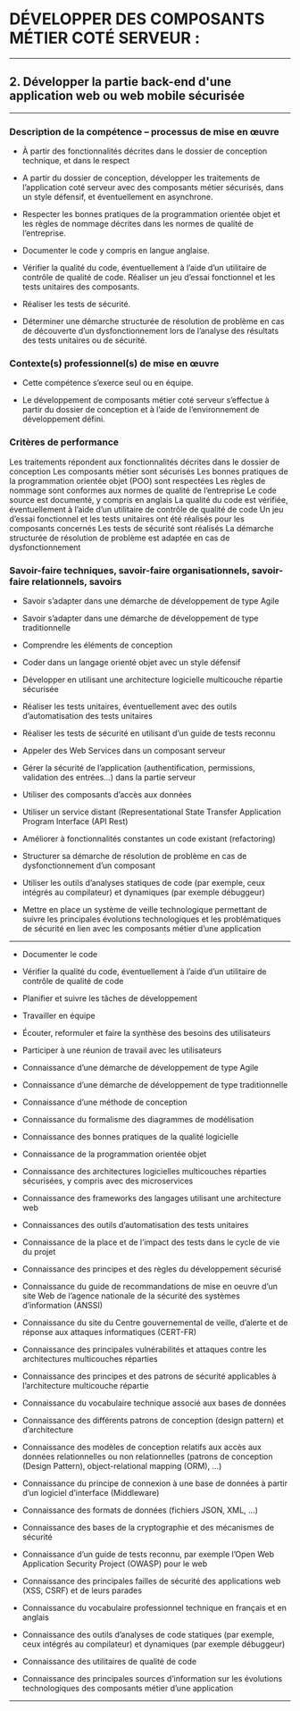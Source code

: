 # **DÉVELOPPER DES COMPOSANTS MÉTIER COTÉ SERVEUR :**
---

## **2. Développer la partie back-end d'une application web ou web mobile sécurisée**
---


### **Description de la compétence – processus de mise en œuvre**


- À partir des fonctionnalités décrites dans le dossier de conception technique, et dans le respect 

* A partir du dossier de conception, développer les traitements de l’application coté serveur avec des composants métier sécurisés, dans un style défensif, et éventuellement en asynchrone.

* Respecter les bonnes pratiques de la programmation orientée objet et les règles de nommage décrites dans les normes de qualité de l’entreprise.

* Documenter le code y compris en langue anglaise.

* Vérifier la qualité du code, éventuellement à l’aide d’un utilitaire de contrôle de qualité de code. Réaliser un jeu d’essai fonctionnel et les tests unitaires des composants.

* Réaliser les tests de sécurité.

* Déterminer une démarche structurée de résolution de problème en cas de découverte d’un dysfonctionnement lors de l’analyse des résultats des tests unitaires ou de sécurité.


### **Contexte(s) professionnel(s) de mise en œuvre**


* Cette compétence s’exerce seul ou en équipe.

* Le développement de composants métier coté serveur s’effectue à partir du dossier de conception et à l’aide de l’environnement de développement défini.


### **Critères de performance**


Les traitements répondent aux fonctionnalités décrites dans le dossier de conception
Les composants métier sont sécurisés
Les bonnes pratiques de la programmation orientée objet (POO) sont respectées
Les règles de nommage sont conformes aux normes de qualité de l’entreprise
Le code source est documenté, y compris en anglais
La qualité du code est vérifiée, éventuellement à l’aide d’un utilitaire de contrôle de qualité de code
Un jeu d’essai fonctionnel et les tests unitaires ont été réalisés pour les composants concernés
Les tests de sécurité sont réalisés
La démarche structurée de résolution de problème est adaptée en cas de dysfonctionnement


### **Savoir-faire techniques, savoir-faire organisationnels, savoir-faire relationnels, savoirs**


* Savoir s’adapter dans une démarche de développement de type Agile

* Savoir s’adapter dans une démarche de développement de type traditionnelle

* Comprendre les éléments de conception

* Coder dans un langage orienté objet avec un style défensif

* Développer en utilisant une architecture logicielle multicouche répartie sécurisée

* Réaliser les tests unitaires, éventuellement avec des outils d’automatisation des tests unitaires

* Réaliser les tests de sécurité en utilisant d’un guide de tests reconnu

* Appeler des Web Services dans un composant serveur

* Gérer la sécurité de l’application (authentification, permissions, validation des entrées…) dans la partie serveur

* Utiliser des composants d’accès aux données

* Utiliser un service distant (Representational State Transfer Application Program Interface (API Rest)

* Améliorer à fonctionnalités constantes un code existant (refactoring)

* Structurer sa démarche de résolution de problème en cas de dysfonctionnement d’un composant

* Utiliser les outils d’analyses statiques de code (par exemple, ceux intégrés au compilateur) et dynamiques (par exemple débuggeur)

* Mettre en place un système de veille technologique permettant de suivre les principales évolutions technologiques et les problématiques de sécurité en lien avec les composants métier d’une application

---------------------------------------------------------------------------------------------------------------------------------------------------------------------------------

* Documenter le code

* Vérifier la qualité du code, éventuellement à l’aide d’un utilitaire de contrôle de qualité de code

* Planifier et suivre les tâches de développement

* Travailler en équipe

* Écouter, reformuler et faire la synthèse des besoins des utilisateurs

* Participer à une réunion de travail avec les utilisateurs

* Connaissance d’une démarche de développement de type Agile

* Connaissance d’une démarche de développement de type traditionnelle

* Connaissance d’une méthode de conception

* Connaissance du formalisme des diagrammes de modélisation

* Connaissance des bonnes pratiques de la qualité logicielle

* Connaissance de la programmation orientée objet

* Connaissance des architectures logicielles multicouches réparties sécurisées, y compris avec des microservices

* Connaissance des frameworks des langages utilisant une architecture web

* Connaissances des outils d’automatisation des tests unitaires

* Connaissance de la place et de l’impact des tests dans le cycle de vie du projet

* Connaissance des principes et des règles du développement sécurisé

* Connaissance du guide de recommandations de mise en oeuvre d’un site Web de l’agence nationale de la sécurité des systèmes d’information (ANSSI)

* Connaissance du site du Centre gouvernemental de veille, d’alerte et de réponse aux attaques informatiques (CERT-FR)

* Connaissance des principales vulnérabilités et attaques contre les architectures multicouches réparties

* Connaissance des principes et des patrons de sécurité applicables à l’architecture multicouche répartie

* Connaissance du vocabulaire technique associé aux bases de données

* Connaissance des différents patrons de conception (design pattern) et d’architecture

* Connaissance des modèles de conception relatifs aux accès aux données relationnelles ou non relationnelles (patrons de conception (Design Pattern), object-relational mapping (ORM), …)

* Connaissance du principe de connexion à une base de données à partir d’un logiciel d’interface (Middleware)

* Connaissance des formats de données (fichiers JSON, XML, …)

* Connaissance des bases de la cryptographie et des mécanismes de sécurité

* Connaissance d’un guide de tests reconnu, par exemple l’Open Web Application Security Project (OWASP) pour le web

* Connaissance des principales failles de sécurité des applications web (XSS, CSRF) et de leurs parades

* Connaissance du vocabulaire professionnel technique en français et en anglais

* Connaissance des outils d’analyses de code statiques (par exemple, ceux intégrés au compilateur) et dynamiques (par exemple débuggeur)

* Connaissance des utilitaires de qualité de code

* Connaissance des principales sources d’information sur les évolutions technologiques des composants métier d’une application
---